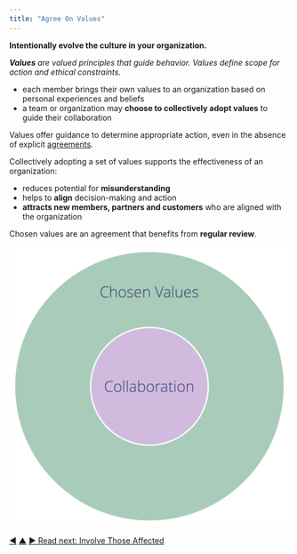 ```yaml
---
title: "Agree On Values"
---
```



**Intentionally evolve the culture in your organization.**

_**Values** are valued principles that guide behavior. Values define scope for action and ethical constraints._

-   each member brings their own values to an organization based on personal experiences and beliefs
-   a team or organization may **choose to collectively adopt values** to guide their collaboration

Values offer guidance to determine appropriate action, even in the absence of explicit <a href="#" class="tooltip" title="Agreement: An agreed upon guideline, process, protocol or policy designed to guide the flow of value.">agreements</a>.

Collectively adopting a set of values supports the effectiveness of an organization:

-   reduces potential for **misunderstanding**
-   helps to **align** decision-making and action
-   **attracts new members, partners and customers** who are aligned with the organization

Chosen values are an agreement that benefits from **regular review**.

![Chosen values define constraints for collaboration](img/collaboration-values/chosen-values.png)


<div class="bottom-nav">
<a href="adopt-the-seven-principles.html" title="Back to: Adopt The Seven Principles">◀</a> <a href="enablers-of-co-creation.html" title="Up: Enablers of Co-Creation">▲</a> <a href="involve-those-affected.html" title="Read next: Involve Those Affected">▶ Read next: Involve Those Affected</a>
</div>


<script type="text/javascript">
Mousetrap.bind('g n', function() {
    window.location.href = 'involve-those-affected.html';
    return false;
});
</script>


